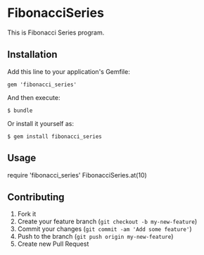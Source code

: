 # FibonacciSeries

This is Fibonacci Series program.

## Installation

Add this line to your application's Gemfile:

    gem 'fibonacci_series'

And then execute:

    $ bundle

Or install it yourself as:

    $ gem install fibonacci_series

## Usage

require 'fibonacci_series'
FibonacciSeries.at(10)


## Contributing

1. Fork it
2. Create your feature branch (`git checkout -b my-new-feature`)
3. Commit your changes (`git commit -am 'Add some feature'`)
4. Push to the branch (`git push origin my-new-feature`)
5. Create new Pull Request
